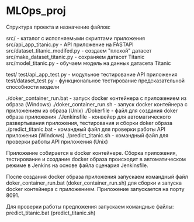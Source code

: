 # MLOps_proj
Структура проекта и назначение файлов:

src/                                  - каталог с исполняемыми скриптами приложения
    src/api_app_titanic.py            - API приложение на FASTAPI
    src/dataset_titanic_modifed.py    - создаем "плохой" датасет
    src/make_dataset_titanic.py       - сохраняем датасет Titanic
    src/model_titanic.py              - обучаем модель на данных датасета Titanic

test/
    test/api_app_test.py              - модульное тестирование API приложения
    test/dataset_test.py              - функциональное тестирование предсказательной способности модели

./doker_container_run.bat             - запуск docker контейнера с приложением из образа (Windows)
./doker_container_run.sh              - запуск docker контейнера с приложением из образа (Unix)
./Dokerfile                           - файл для создания doker образа приложения
./Jenkinsfile                         - конвейер для автоматического развертывания приложения, 
                                        тестирования и сборки doker образа
./predict_titanic.bat                 - командный файл для проверки работы API приложения (Windows)
./predict_titanic.sh                  - командный файл для проверки работы API приложения (Unix)

Приложение собирается в docker контейнере. Сборка приложения, тестирование и создание docker образа происходит в
автоматическом режиме в Jenkins на основе файла сценария Jenkinsfile.

После создания docker образа приложения запускаем командный файл doker_container_run.bat (doker_container_run.sh) для 
сборки и запуска docker контейнера с приложением. Приложение запускается на порту 8091.

Для проверки работы предложения запускаем командные файлы: predict_titanic.bat (predict_titanic.sh)
